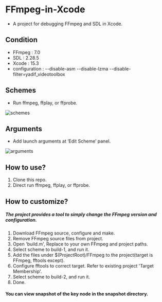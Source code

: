 # FFmpeg-in-Xcode

- A project for debugging FFmpeg and SDL in Xcode.

## Condition

- FFmpeg : 7.0
- SDL : 2.28.5
- Xcode : 15.3
- configuration  : --disable-asm --disable-lzma --disable-filter=yadif_videotoolbox

## Schemes

- Run ffmpeg, ffplay, or ffprobe.

![schemes](https://github.com/libobjc/FFmpeg-in-Xcode/blob/master/snapshot/schemes.png?raw=true)

## Arguments

- Add launch arguments at ‘Edit Scheme’ panel.

![arguments](https://github.com/libobjc/FFmpeg-in-Xcode/blob/master/snapshot/arguments.png?raw=true)

## How to use?

1. Clone this repo.
1. Direct run ffmpeg, ffplay, or ffprobe.

## How to customize?

##### The project provides a tool to simply change the FFmpeg version and configuration.

1. Download FFmpeg source, configure and make.
1. Remove FFmpeg source files from project.
1. Open 'build.m', Replace to your own FFmpeg and project paths.
1. Select scheme to build-1, and run it.
1. Add the files under $(ProjectRoot)/FFmpeg to the project(target is FFmpeg, fftools except).
1. Configure fftools to correct target. Refer to existing project 'Target Membership'.
1. Select scheme to build-2, and run it.
1. Done.

#### You can view snapshot of the key node in the snapshot directory.
